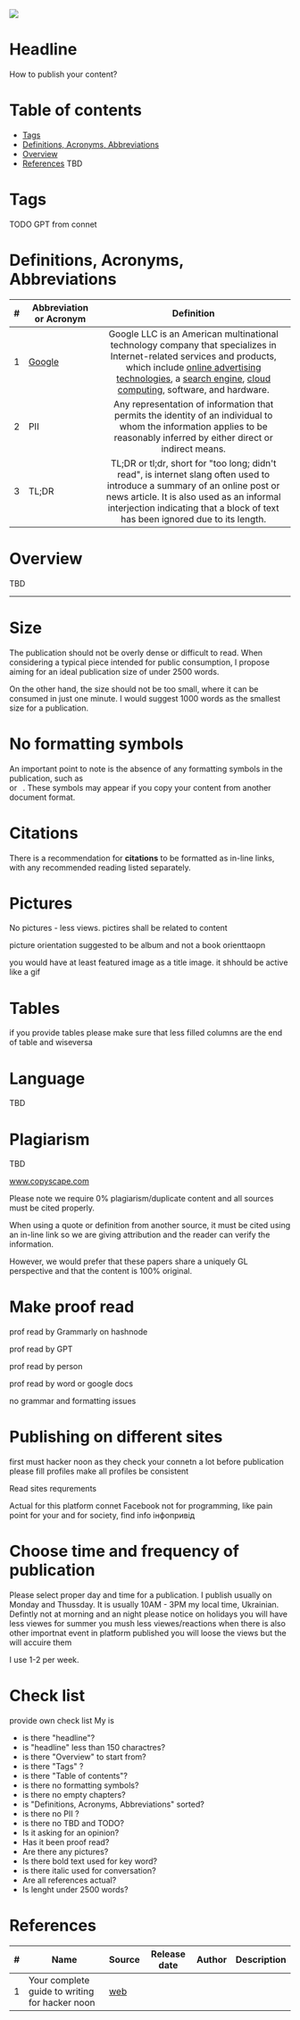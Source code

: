 <img src="https://img.shields.io/badge/Maintained%3F-yes-green.svg"/>

# Headline
How to publish your content?

# Table of contents
- [Tags](./PublishWhat2.md#tags)
- [Definitions, Acronyms, Abbreviations](./PublishWhat2.md#definitions-acronyms-abbreviations)
- [Overview](./PublishWhat2.md#overview)
- [References](./PublishWhat2.md#references)
TBD 

# Tags
TODO GPT from connet

# Definitions, Acronyms, Abbreviations
| # | Abbreviation or Acronym | Definition     |
| - | ------------------------|:--------------:|
| 1 | [Google](https://en.wikipedia.org/wiki/Google)| Google LLC is an American multinational technology company that specializes in Internet-related services and products, which include [online advertising technologies](https://en.wikipedia.org/wiki/Online_advertising), a [search engine](https://en.wikipedia.org/wiki/Search_engine), [cloud computing](https://en.wikipedia.org/wiki/Cloud_computing), software, and hardware.|
| 2 | PII                     | Any representation of information that permits the identity of an individual to whom the information applies to be reasonably inferred by either direct or indirect means. |
| 3 | TL;DR                   | TL;DR or tl;dr, short for "too long; didn't read", is internet slang often used to introduce a summary of an online post or news article. It is also used as an informal interjection indicating that a block of text has been ignored due to its length. |

# Overview
TBD 

---

# Size
The publication should not be overly dense or difficult to read.
When considering a typical piece intended for public consumption, I propose aiming for an ideal publication size of under 2500 words.

On the other hand, the size should not be too small, where it can be consumed in just one minute.
I would suggest 1000 words as the smallest size for a publication.

# No formatting symbols
An important point to note is the absence of any formatting symbols in the publication, such as **</br>** or **&nbsp;&nbsp;**.
These symbols may appear if you copy your content from another document format.

# Citations
There is a recommendation for **citations** to be formatted as in-line links, with any recommended reading listed separately.

# Pictures 
No pictures - less views. pictires shall be related to content

picture orientation suggested to be album and not a book orienttaopn

you would have at least featured image as a title image. it shhould be active like a gif

# Tables 
if you provide tables please make sure that less filled columns are the end of table and wiseversa

# Language 

TBD

# Plagiarism
TBD

www.copyscape.com

Please note we require 0% plagiarism/duplicate content and all sources must be cited properly.

When using a quote or definition from another source, it must be cited using an in-line link so we are giving attribution and the reader can verify the information.

However, we would prefer that these papers share a uniquely GL perspective and that the content is 100% original. 

# Make proof read 
prof read by Grammarly on hashnode

prof read by GPT

prof read by person

prof read by word or google docs

no grammar and formatting issues

# Publishing on different sites

first must hacker noon as they check your connetn a lot
before publication please fill profiles
make all profiles be consistent

Read sites requrements 

Actual for this platform connet
Facebook not for programming, like pain point for your and for society, find info інфопривід

# Choose time and frequency of publication
Please select proper day and time for a publication. I publish usually on Monday and Thussday.
It is usually 10AM - 3PM my local time, Ukrainian. Defintly not at morning and an night 
please notice on holidays you will have less viewes
for summer you mush less viewes/reactions 
when there is also other importnat event in platform published you will loose the views but the will accuire them 

I use 1-2 per week. 

# Check list
provide own check list
My is 
- is there "headline"?
- is "headline" less than 150 charactres?
- is there "Overview" to start from?
- is there "Tags" ?
- is there "Table of contents"?
- is there no formatting symbols?
- is there no empty chapters?
- is "Definitions, Acronyms, Abbreviations" sorted?
- is there no PII ?
- is there no TBD and TODO?
- Is it asking for an opinion?
- Has it been proof read?
- Are there any pictures?
- Is there bold text used for key word?
- is there italic used for conversation?
- Are all references actual?
- Is lenght under 2500 words?

# References 
| # | Name                 | Source                | Release date           |  Author                 | Description   |
| - | ---------------------|---------------------- |----------------------- | ----------------------- |:-------------:|
| 1 | Your complete guide to writing for hacker noon | [web](https://help.hackernoon.com/your-complete-guide-to-writing-for-hacker-noon) | | | | 
